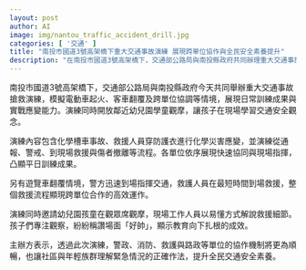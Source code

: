 ```yaml
---
layout: post
author: AI
image: img/nantou_traffic_accident_drill.jpg
categories: [ '交通' ]
title: "南投市國道3號高架橋下重大交通事故演練 展現跨單位協作與全民安全素養提升"
description: "在南投市國道3號高架橋下，交通部公路局與南投縣政府共同辦理重大交通事故搶救演練，模擬電動車起火、客車翻覆與化學槽車事故等情境，展現從通報、警戒到現場救援與傷者撤離的全流程與跨單位協作成果。演練同時開放鄰近幼兒園學童觀摩，透過易懂解說讓孩子學習交通安全，提升社區與年輕族群之緊急處置素養與全民交通安全意識。"
---
```

南投市國道3號高架橋下，交通部公路局與南投縣政府今天共同舉辦重大交通事故搶救演練，模擬電動車起火、客車翻覆及跨單位協調等情境，展現日常訓練成果與實戰應變能力。演練同時開放鄰近幼兒園學童觀摩，讓孩子在現場學習交通安全觀念。

演練內容包含化學槽車事故、救援人員穿防護衣進行化學災害應變，並演練從通報、警戒、到現場救援與傷者撤離等流程。各單位依序展現快速協同與現場指揮，凸顯平日訓練成果。

另有遊覽車翻覆情境，警方迅速到場指揮交通，救護人員在最短時間到場救援，整個救援流程顯現跨單位合作的高效運作。

演練同時邀請幼兒園孩童在觀眾席觀摩，現場工作人員以易懂方式解說救援細節。孩子們專注觀察，紛紛稱讚場面「好帥」，顯示教育向下扎根的成效。

主辦方表示，透過此次演練，警政、消防、救護與路政等單位的協作機制將更為順暢，也讓社區與年輕族群理解緊急情況的正確作法，提升全民交通安全素養。